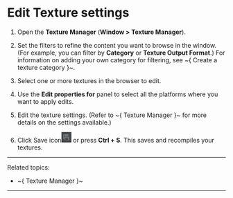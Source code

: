 ﻿# Edit Texture settings

1. Open the **Texture Manager** (**Window > Texture Manager**).

2. Set the filters to refine the content you want to browse in the window.
	(For example, you can filter by **Category** or **Texture Output Format**.)
	For information on adding your own category for filtering, see ~{ Create a texture category }~.

3. Select one or more textures in the browser to edit.

4. Use the **Edit properties for** panel to select all the platforms where you want to apply edits.

5. Edit the texture settings. (Refer to ~{ Texture Manager }~ for more details on the settings available.)

6. Click Save icon![](../../../images/icon_save.png) or press **Ctrl + S**. This saves and recompiles your textures.

---
Related topics:
-	~{ Texture Manager }~
---
